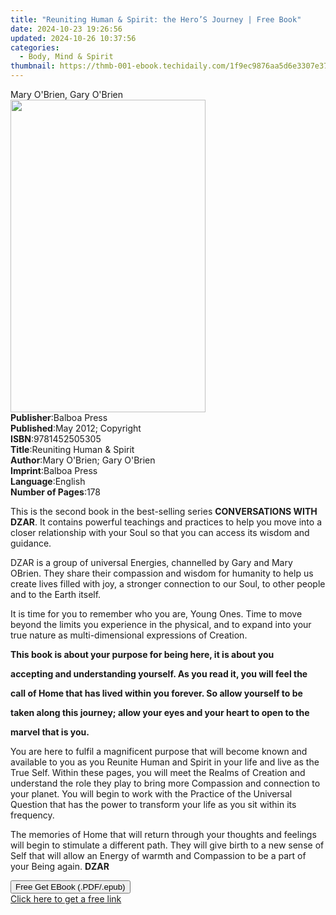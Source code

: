 ```yaml
---
title: "Reuniting Human & Spirit: the Hero’S Journey | Free Book"
date: 2024-10-23 19:26:56
updated: 2024-10-26 10:37:56
categories:
  - Body, Mind & Spirit
thumbnail: https://thmb-001-ebook.techidaily.com/1f9ec9876aa5d6e3307e373151847c365a616978e7c1d968cc6c1dcdfaa6b9af.jpg
---
```

<main id="book-container">
  <div class="flex flex-col">
    <div class="book-brief flex-1 py-6 px-4 sm:p-6 md:py-10 md:px-8">
      <!-- brief-->
      <div class="book-brief-main">Mary O'Brien, Gary O'Brien</div>
    </div>
    <div
      class="book-meta-info flex-1 grid gap-4 col-start-1 col-end-3 row-start-1 sm:mb-6 sm:grid-cols-4 lg:gap-6 lg:col-start-2 lg:row-end-6 lg:row-span-6 lg:mb-0"
    >
      <div
        class="book-meta-info-left place-content-center mt-4 p-4 text-sm leading-6 col-start-2 col-span-2 dark:text-slate-400"
      >
        <img
          class="w-full h-500 object-cover rounded-lg sm:h-255 sm:col-span-2 lg:col-span-full"
          src="https://img-001-ebook.techidaily.com/c10b223ee0f690106b57ed2f292de5cbb2ceb7f0e85711fd600698fd7b56e629.jpg"
          alt=""
          width="312"
          height="500"
        />
      </div>
      <div
        class="book-meta-info-right mt-2 col-start-1 row-start-2 col-span-3 self-center"
      >
        <!-- meta data  -->
        <div class="flex flex-col px-4 md:px-8">
          <div class="flex-1">
            <strong>Publisher</strong>:<span class="px-2">Balboa Press</span>
          </div>
          <div class="flex-1">
            <strong>Published</strong>:<span class="px-2"
              >May 2012; Copyright</span
            >
          </div>
          <div class="flex-1">
            <strong>ISBN</strong>:<span class="px-2">9781452505305</span>
          </div>
          <div class="flex-1">
            <strong>Title</strong>:<span class="px-2"
              >Reuniting Human &amp; Spirit</span
            >
          </div>
          <div class="flex-1">
            <strong>Author</strong>:<span class="px-2"
              >Mary O&#39;Brien; Gary O&#39;Brien</span
            >
          </div>
          <div class="flex-1">
            <strong>Imprint</strong>:<span class="px-2">Balboa Press</span>
          </div>
          <div class="flex-1">
            <strong>Language</strong>:<span class="px-2">English</span>
          </div>
          <div class="flex-1">
            <strong>Number of Pages</strong>:<span class="px-2">178</span>
          </div>
        </div>
      </div>
    </div>
    <div class="book-description flex-1 py-6 px-4 sm:p-6 md:py-10 md:px-8">
      <div class="book-description-main">
        <div accordion-content="" id="description">
          <p>
            This is the second book in the best-selling series
            <b>CONVERSATIONS WITH DZAR</b>. It contains powerful teachings and
            practices to help you move into a closer relationship with your Soul
            so that you can access its wisdom and guidance.
          </p>
          <p>
            DZAR is a group of universal Energies, channelled by Gary and Mary
            OBrien. They share their compassion and wisdom for humanity to help
            us create lives filled with joy, a stronger connection to our Soul,
            to other people and to the Earth itself.
          </p>
          <p>
            It is time for you to remember who you are, Young Ones. Time to move
            beyond the limits you experience in the physical, and to expand into
            your true nature as multi-dimensional expressions of Creation.
          </p>
          <p>
            <b
              >This book is about your purpose for being here, it is about
              you</b
            >
          </p>
          <p>
            <b
              >accepting and understanding yourself. As you read it, you will
              feel the</b
            >
          </p>
          <p>
            <b
              >call of Home that has lived within you forever. So allow yourself
              to be</b
            >
          </p>
          <p>
            <b
              >taken along this journey; allow your eyes and your heart to open
              to the</b
            >
          </p>
          <p><b>marvel that is you.</b></p>
          <p>
            You are here to fulfil a magnificent purpose that will become known
            and available to you as you Reunite Human and Spirit in your life
            and live as the True Self. Within these pages, you will meet the
            Realms of Creation and understand the role they play to bring more
            Compassion and connection to your planet. You will begin to work
            with the Practice of the Universal Question that has the power to
            transform your life as you sit within its frequency.
          </p>
          <p>
            The memories of Home that will return through your thoughts and
            feelings will begin to stimulate a different path. They will give
            birth to a new sense of Self that will allow an Energy of warmth and
            Compassion to be a part of your Being again. <b>DZAR</b>
          </p>
        </div>
        <div class="accordion-fader"></div>
      </div>
    </div>
    <div class="book-excerpts flex-1 py-6 px-4 sm:p-6 md:py-10 md:px-8"></div>
    <div
      class="book-about-author flex-1 py-6 px-4 sm:p-6 md:py-10 md:px-8"
    ></div>
    <div class="book-free-get flex-1 py-6 px-4 sm:p-6 md:py-10 md:px-8">
      <button
        id="btn-free-get"
        class="bg-blue-500 hover:bg-blue-700 text-white font-bold py-2 px-4 rounded"
      >
        Free Get EBook (.PDF/.epub)
      </button>
      <div id="countdown-display" class="px-2 text-lg mt-2"></div>
      <a
        id="free-link"
        class="hidden bg-blue-500 hover:bg-blue-700 text-white font-bold py-2 px-4 rounded"
        href="https://www.ebooks.com/en-us/book/138594905/reuniting-human-spirit-the-hero-s-journey/mary-o-brien/"
        target="_blank"
        >Click here to get a free link</a
      >
    </div>
    <script>
      let countdownTime = 0;
      let countdownInterval = null;
      document
        .getElementById('btn-free-get')
        .addEventListener('click', startCountdown);
      function startCountdown() {
        countdownTime = new Date().getTime() + 60000 * 3;
        countdownInterval = setInterval(updateCountdown, 1000);
        document.getElementById('btn-free-get').disabled = true;
        document
          .getElementById('btn-free-get')
          .classList.add('bg-gray-500', 'cursor-not-allowed');
      }
      function updateCountdown() {
        let currentTime = new Date().getTime();
        let timeLeft = countdownTime - currentTime;
        let secondsLeft = Math.floor(timeLeft / 1000);
        document.getElementById('countdown-display').innerHTML =
          `Remaining time: ${secondsLeft} seconds.`;
        if (secondsLeft <= 0) {
          clearInterval(countdownInterval);
          document.getElementById('btn-free-get').classList.add('hidden');
          document.getElementById('free-link').classList.remove('hidden');
          document.getElementById('countdown-display').innerHTML = '';
        }
      }
    </script>
  </div>
</main>
